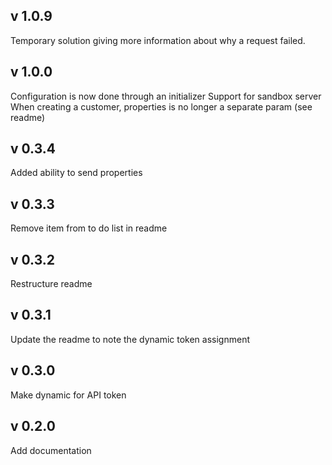 v 1.0.9
-------
Temporary solution giving more information about why a request failed.

v 1.0.0
-------
Configuration is now done through an initializer
Support for sandbox server
When creating a customer, properties is no longer a separate param (see readme)

v 0.3.4
-------
Added ability to send properties

v 0.3.3
-------
Remove item from to do list in readme

v 0.3.2
-------
Restructure readme

v 0.3.1
-------
Update the readme to note the dynamic token assignment

v 0.3.0
-------
Make dynamic for API token

v 0.2.0
-------
Add documentation
